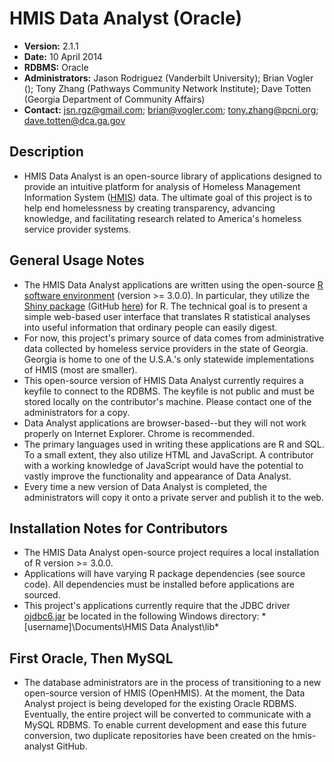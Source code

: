 HMIS Data Analyst (Oracle)
==========================
- **Version:**  2.1.1
- **Date:**  10 April 2014
- **RDBMS:**  Oracle
- **Administrators:**  Jason Rodriguez (Vanderbilt University); Brian Vogler (); Tony Zhang (Pathways Community Network Institute); Dave Totten (Georgia Department of Community Affairs)
- **Contact:**  jsn.rgz@gmail.com; brian@vogler.com; tony.zhang@pcni.org; dave.totten@dca.ga.gov

Description
------------
- HMIS Data Analyst is an open-source library of applications designed to provide an intuitive platform for analysis of Homeless Management Information System (<a href=http://en.wikipedia.org/wiki/Homeless_Management_Information_Systems>HMIS</a>) data. The ultimate goal of this project is to help end homelessness by creating transparency, advancing knowledge, and facilitating research related to America's homeless service provider systems.

General Usage Notes
--------------------
- The HMIS Data Analyst applications are written using the open-source <a href=http://cran.us.r-project.org/>R software environment</a> (version >= 3.0.0). In particular, they utilize the <a href=http://shiny.rstudio.com/>Shiny package</a> (GitHub <a href=https://github.com/rstudio/shiny>here</a>) for R. The technical goal is to present a simple web-based user interface that translates R statistical analyses into useful information that ordinary people can easily digest.
- For now, this project's primary source of data comes from administrative data collected by homeless service providers in the state of Georgia. Georgia is home to one of the U.S.A.'s only statewide implementations of HMIS (most are smaller).
- This open-source version of HMIS Data Analyst currently requires a keyfile to connect to the RDBMS. The keyfile is not public and must be stored locally on the contributor's machine. Please contact one of the administrators for a copy.
- Data Analyst applications are browser-based--but they will not work properly on Internet Explorer. Chrome is recommended.
- The primary languages used in writing these applications are R and SQL. To a small extent, they also utilize HTML and JavaScript. A contributor with a working knowledge of JavaScript would have the potential to vastly improve the functionality and appearance of Data Analyst.
- Every time a new version of Data Analyst is completed, the administrators will copy it onto a private server and publish it to the web. 

Installation Notes for Contributors
-------------------------------------------
- The HMIS Data Analyst open-source project requires a local installation of R version >= 3.0.0.
- Applications will have varying R package dependencies (see source code). All dependencies must be installed before applications are sourced.
- This project's applications currently require that the JDBC driver <a href=http://www.oracle.com/technetwork/database/enterprise-edition/jdbc-112010-090769.html>ojdbc6.jar</a> be located in the following Windows directory: *[username]\Documents\HMIS Data Analyst\lib\*

First Oracle, Then MySQL
-------------------------
- The database administrators are in the process of transitioning to a new open-source version of HMIS (OpenHMIS). At the moment, the Data Analyst project is being developed for the existing Oracle RDBMS. Eventually, the entire project will be converted to communicate with a MySQL RDBMS. To enable current development and ease this future conversion, two duplicate repositories have been created on the hmis-analyst GitHub.
